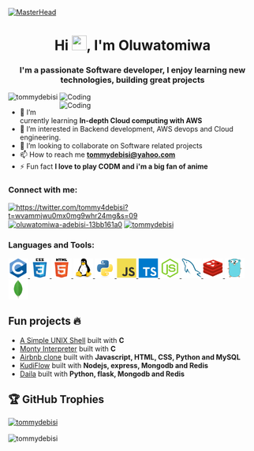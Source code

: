 [![MasterHead](https://mir-s3-cdn-cf.behance.net/project_modules/fs/54b6c068097599.5b50bca476b9b.gif)](https://rishavchanda.io)
<h1 align="center">Hi <img src="https://media.giphy.com/media/hvRJCLFzcasrR4ia7z/giphy.gif" width="30px" height="30px">, I'm Oluwatomiwa</h1>
<h3 align="center">I'm a passionate Software developer, I enjoy learning new technologies, building great projects </h3>
<img align="right" alt="Coding" width="400" src="https://mir-s3-cdn-cf.behance.net/project_modules/max_1200/79731568097599.5b50bca477735.jpg">
<img align="right" alt="Coding" width="400" src="https://mir-s3-cdn-cf.behance.net/project_modules/max_1200/79731568097599.5b50bca477735.jpg">

<p align="left"> <img src="https://komarev.com/ghpvc/?username=tommydebisi&label=Profile%20views&color=0e75b6&style=flat" alt="tommydebisi"/> </p>

- 🌱 I’m currently learning **In-depth Cloud computing with AWS**
- 👀 I’m interested in Backend development, AWS devops and Cloud engineering.
- 💞️ I’m looking to collaborate on Software related projects
- 📫 How to reach me **tommydebisi@yahoo.com**
- ⚡ Fun fact **I love to play CODM and i'm a big fan of anime**




<h3 align="left">Connect with me:</h3>
<p align="left">
<a href="https://twitter.com/https://twitter.com/tommy4debisi?t=wvammjwu0mx0mg9whr24mg&s=09" target="blank"><img align="center" src="https://raw.githubusercontent.com/rahuldkjain/github-profile-readme-generator/master/src/images/icons/Social/twitter.svg" alt="https://twitter.com/tommy4debisi?t=wvammjwu0mx0mg9whr24mg&s=09" height="30" width="40" /></a>
<a href="https://www.linkedin.com/in/oluwatomiwaadebisi/" target="blank"><img align="center" src="https://raw.githubusercontent.com/rahuldkjain/github-profile-readme-generator/master/src/images/icons/Social/linked-in-alt.svg" alt="oluwatomiwa-adebisi-13bb161a0" height="30" width="40" /></a>
<a href="https://www.instagram.com/_beemo__/" target="blank"><img align="center" src="https://raw.githubusercontent.com/rahuldkjain/github-profile-readme-generator/master/src/images/icons/Social/instagram.svg" alt="tommydebisi" height="30" width="40" /></a>
</p>

<h3 align="left">Languages and Tools:</h3>
<p align="left">
    <a href="https://www.cprogramming.com/" target="_blank" rel="noreferrer"> <img src="https://raw.githubusercontent.com/devicons/devicon/master/icons/c/c-original.svg" alt="c" width="40" height="40"/> </a>
    <a href="https://www.w3schools.com/css/" target="_blank" rel="noreferrer"> <img src="https://raw.githubusercontent.com/devicons/devicon/master/icons/css3/css3-original-wordmark.svg" alt="css3" width="40" height="40"/> </a>
    <a href="https://www.w3.org/html/" target="_blank" rel="noreferrer"> <img src="https://raw.githubusercontent.com/devicons/devicon/master/icons/html5/html5-original-wordmark.svg" alt="html5" width="40" height="40"/> </a>
    <a href="https://savannah.gnu.org/projects/bash/" target="_blank" rel="noreferrer"> <img src="https://raw.githubusercontent.com/devicons/devicon/master/icons/linux/linux-original.svg" alt="bash" width="40" height="40"/> </a>
    <a href="https://www.python.org" target="_blank" rel="noreferrer"> <img src="https://raw.githubusercontent.com/devicons/devicon/master/icons/python/python-original.svg" alt="python" width="40" height="40"/> </a>
    <a href="https://developer.mozilla.org/en-US/docs/Web/JavaScript" target="_blank" rel="noreferrer"> <img src="https://raw.githubusercontent.com/devicons/devicon/master/icons/javascript/javascript-original.svg" alt="javascript" width="40" height="40"/> </a>
    <a href="https://www.typescriptlang.org/" target="_blank" rel="noreferrer"> <img src="https://raw.githubusercontent.com/devicons/devicon/master/icons/typescript/typescript-original.svg" alt="typescript" width="40" height="40"/> </a>
    <a href="https://nodejs.org" target="_blank" rel="noreferrer"> <img src="https://raw.githubusercontent.com/devicons/devicon/master/icons/nodejs/nodejs-original.svg" alt="nodejs" width="40" height="40"/> </a>
    <a href="https://www.mysql.com/" target="_blank" rel="noreferrer"> <img src="https://raw.githubusercontent.com/devicons/devicon/master/icons/mysql/mysql-original.svg" alt="mysql" width="40" height="40"/> </a>
    <a href="https://redis.io" target="_blank" rel="noreferrer"> <img src="https://raw.githubusercontent.com/devicons/devicon/master/icons/redis/redis-original.svg" alt="redis" width="40" height="40"/> </a>
    <a href="https://go.dev" target="_blank" rel="noreferrer"> <img src="https://raw.githubusercontent.com/devicons/devicon/master/icons/go/go-original.svg" alt="go" width="40" height="40"/> </a>
    <a href="https://www.mongodb.com" target="_blank" rel="noreferrer"> <img src="https://raw.githubusercontent.com/devicons/devicon/master/icons/mongodb/mongodb-original.svg" alt="mongodb" width="40" height="40"/> </a>
</p>

## Fun projects 🔥
- [A Simple UNIX Shell](https://github.com/tommydebisi/simple_shell) built with **C**
- [Monty Interpreter](https://github.com/tommydebisi/monty) built with **C**
- [Airbnb clone](https://github.com/tommydebisi/AirBnB_clone_v4) built with **Javascript, HTML, CSS, Python and MySQL**
- [KudiFlow](https://github.com/tommydebisi/KudiFlow-Backend) built with **Nodejs, express, Mongodb and Redis**
- [Daila](https://github.com/Daila-Dynamic-AI-Learning-App/Daila-Backend) built with **Python, flask, Mongodb and Redis**

## 🏆 GitHub Trophies
<p align="left"> <a href="https://github.com/ryo-ma/github-profile-trophy"><img src="https://github-profile-trophy.vercel.app/?username=tommydebisi" alt="tommydebisi" /></a> </p>




<p><img align="center" src="https://github-readme-streak-stats.herokuapp.com/?user=tommydebisi&" alt="tommydebisi" /></p>
